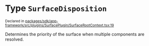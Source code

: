 # Type `SurfaceDisposition`
<sub>Declared in [packages/sdk/app-framework/src/plugins/SurfacePlugin/SurfaceRootContext.tsx:19](https://github.com/dxos/dxos/blob/29a91026f/packages/sdk/app-framework/src/plugins/SurfacePlugin/SurfaceRootContext.tsx#L19)</sub>


Determines the priority of the surface when multiple components are resolved.



